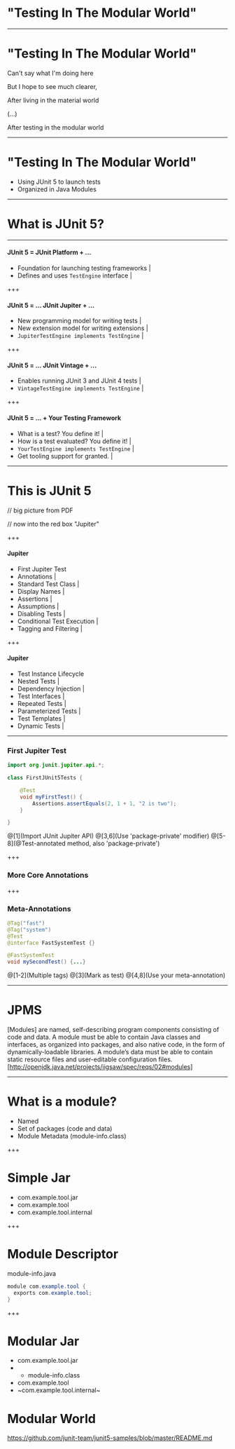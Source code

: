 # "Testing In The Modular World"

---

# "Testing In The Modular World"

Can't say what I'm doing here

But I hope to see much clearer,

After living in the material world

(...)

After testing in the modular world

---

# "Testing In The Modular World"

- Using JUnit 5 to launch tests
- Organized in Java Modules

---

# What is JUnit 5?

---
 
#### JUnit 5 = JUnit Platform + ...

- Foundation for launching testing frameworks |
- Defines and uses `TestEngine` interface     |

+++
 
#### JUnit 5 = ... JUnit Jupiter + ...

- New programming model for writing tests    |
- New extension model for writing extensions |
- `JupiterTestEngine implements TestEngine`  |

+++
 
#### JUnit 5 = ... JUnit Vintage + ...

- Enables running JUnit 3 and JUnit 4 tests |
- `VintageTestEngine implements TestEngine` |

+++

#### JUnit 5 = ... + Your Testing Framework

- What is a test? You define it!          |
- How is a test evaluated? You define it! |
- `YourTestEngine implements TestEngine`  |
- Get tooling support for granted.        |

---

# This is JUnit 5

// big picture from PDF

// now into the red box "Jupiter"

+++

#### Jupiter

- First Jupiter Test
- Annotations |
- Standard Test Class |
- Display Names |
- Assertions |
- Assumptions |
- Disabling Tests |
- Conditional Test Execution |
- Tagging and Filtering |

+++

#### Jupiter

- Test Instance Lifecycle
- Nested Tests |
- Dependency Injection |
- Test Interfaces |
- Repeated Tests |
- Parameterized Tests |
- Test Templates |
- Dynamic Tests |

---

### First Jupiter Test

```java
import org.junit.jupiter.api.*;

class FirstJUnit5Tests {

    @Test
    void myFirstTest() {
        Assertions.assertEquals(2, 1 + 1, "2 is two");
    }

}
```

@[1](Import JUnit Jupiter API)
@[3,6](Use 'package-private' modifier)
@[5-8](@Test-annotated method, also 'package-private')

+++

### More Core Annotations

+++

### Meta-Annotations

```java
@Tag("fast")
@Tag("system")
@Test
@interface FastSystemTest {}

@FastSystemTest
void mySecondTest() {...} 
```

@[1-2](Multiple tags)
@[3](Mark as test)
@[4,8](Use your meta-annotation)

---

# JPMS

[Modules] are named, self-describing program components consisting of code and data. A module must be able to contain Java classes and interfaces, as organized into packages, and also native code, in the form of dynamically-loadable libraries. A module’s data must be able to contain static resource files and user-editable configuration files.
[http://openjdk.java.net/projects/jigsaw/spec/reqs/02#modules]

---

# What is a module?
- Named
- Set of packages (code and data)
- Module Metadata (module-info.class)

+++

# Simple Jar

- com.example.tool.jar
-   com.example.tool
-   com.example.tool.internal

+++

# Module Descriptor

module-info.java
```java
module com.example.tool {
  exports com.example.tool;
}
```

+++

# Modular Jar

- com.example.tool.jar
- + module-info.class
-   com.example.tool
-   ~com.example.tool.internal~

# Modular World

https://github.com/junit-team/junit5-samples/blob/master/README.md
